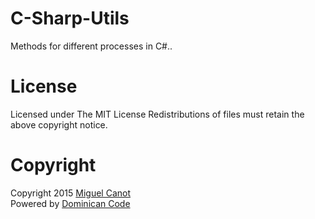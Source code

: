 # C-Sharp-Utils
Methods for different processes in C#..

# License

Licensed under The MIT License
Redistributions of files must retain the above copyright notice.

# Copyright

Copyright 2015 [Miguel Canot](http://miguelcanot.com)<br/>
Powered by [Dominican Code](http://dominicancode.com)
